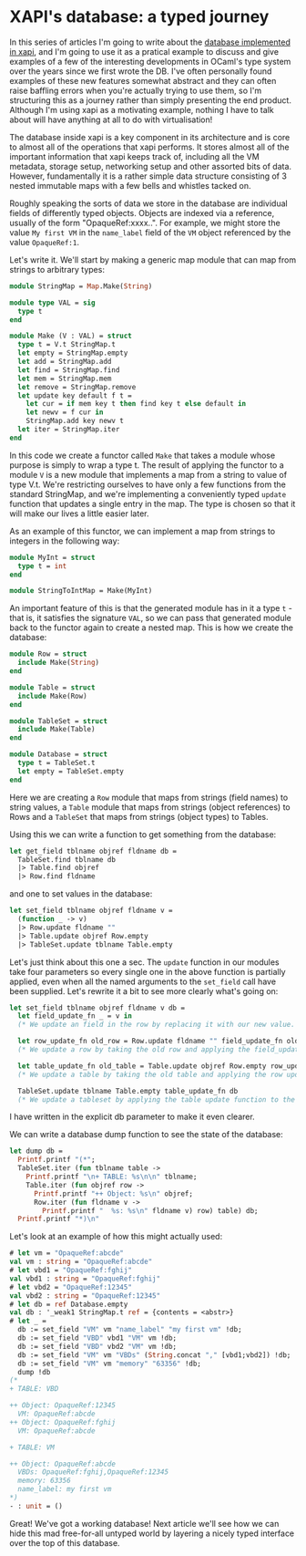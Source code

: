 # XAPI's database: a typed journey

In this series of articles I'm going to write about the [database implemented in xapi](https://xapi-project.github.io/), and I'm going to use it as a pratical example to discuss and give examples of a few of the interesting developments in OCaml's type system over the years since we first wrote the DB. I've often personally found examples of these new features somewhat abstract and they can often raise baffling errors when you're actually trying to use them, so I'm structuring this as a journey rather than simply presenting the end product. Although I'm using xapi as a motivating example, nothing I have to talk about will have anything at all to do with virtualisation!

The database inside xapi is a key component in its architecture and is core to almost all of the operations that xapi performs. It stores almost all of the important information that xapi keeps track of, including all the VM metadata, storage setup, networking setup and other assorted bits of data. However, fundamentally it is a rather simple data structure consisting of 3 nested immutable maps with a few bells and whistles tacked on.

Roughly speaking the sorts of data we store in the database are individual fields of differently typed objects. Objects are indexed via a reference, usually of the form "OpaqueRef:xxxx..". For example, we might store the value `My first VM` in the `name_label` field of the `VM` object referenced by the value `OpaqueRef:1`.

Let's write it. We'll start by making a generic map module that can map from strings to arbitrary types:

```ocaml env=e1
module StringMap = Map.Make(String)

module type VAL = sig
  type t
end

module Make (V : VAL) = struct
  type t = V.t StringMap.t
  let empty = StringMap.empty
  let add = StringMap.add
  let find = StringMap.find
  let mem = StringMap.mem
  let remove = StringMap.remove
  let update key default f t =
    let cur = if mem key t then find key t else default in
    let newv = f cur in
    StringMap.add key newv t
  let iter = StringMap.iter
end
```

In this code we create a functor called `Make` that takes a module whose purpose is simply to wrap a type t. The result of applying the functor to a module `V` is a new module that implements a map from a string to value of type V.t. We're restricting ourselves to have only a few functions from the standard StringMap, and we're implementing a conveniently typed `update` function that updates a single entry in the map. The type is chosen so that it will make our lives a little easier later.

As an example of this functor, we can implement a map from strings to integers in the following way:

```ocaml env=e1
module MyInt = struct
  type t = int
end

module StringToIntMap = Make(MyInt)
```

An important feature of this is that the generated module has in it a type `t` - that is, it satisfies the signature `VAL`, so we can pass that generated module back to the functor again to create a nested map. This is how we create the database:

```ocaml env=e1
module Row = struct
  include Make(String)
end

module Table = struct
  include Make(Row)
end

module TableSet = struct
  include Make(Table)
end

module Database = struct
  type t = TableSet.t
  let empty = TableSet.empty
end
```

Here we are creating a `Row` module that maps from strings (field names) to string values, a `Table` module that maps from strings (object references) to Rows and a `TableSet` that maps from strings (object types) to Tables.

Using this we can write a function to get something from the database:

```ocaml env=e1
let get_field tblname objref fldname db =
  TableSet.find tblname db
  |> Table.find objref
  |> Row.find fldname
```

and one to set values in the database:

```ocaml env=e1
let set_field tblname objref fldname v =
  (function _ -> v)
  |> Row.update fldname ""
  |> Table.update objref Row.empty
  |> TableSet.update tblname Table.empty
```

Let's just think about this one a sec. The `update` function in our modules take four parameters so every single one in the above function is partially applied, even when all the named arguments to the `set_field` call have been supplied. Let's rewrite it a bit to see more clearly what's going on:

```ocaml env=e1
let set_field tblname objref fldname v db =
  let field_update_fn _ = v in
  (* We update an field in the row by replacing it with our new value. We don't care what the previous value of the field was *)

  let row_update_fn old_row = Row.update fldname "" field_update_fn old_row in
  (* We update a row by taking the old row and applying the field_update function to the entry corresponding to `fldname` *)

  let table_update_fn old_table = Table.update objref Row.empty row_update_fn old_table in
  (* We update a table by taking the old table and applying the row update function to the entry corresponding to `objref` *)

  TableSet.update tblname Table.empty table_update_fn db
  (* We update a tableset by applying the table update function to the table corresponding to `tblname` *)
```

I have written in the explicit db parameter to make it even clearer.

We can write a database dump function to see the state of the database:

```ocaml env=e1
let dump db =
  Printf.printf "(*";
  TableSet.iter (fun tblname table ->
    Printf.printf "\n+ TABLE: %s\n\n" tblname;
    Table.iter (fun objref row ->
      Printf.printf "++ Object: %s\n" objref;
      Row.iter (fun fldname v ->
        Printf.printf "  %s: %s\n" fldname v) row) table) db;
  Printf.printf "*)\n"
```

Let's look at an example of how this might actually used:

```ocaml env=e1
# let vm = "OpaqueRef:abcde"
val vm : string = "OpaqueRef:abcde"
# let vbd1 = "OpaqueRef:fghij"
val vbd1 : string = "OpaqueRef:fghij"
# let vbd2 = "OpaqueRef:12345"
val vbd2 : string = "OpaqueRef:12345"
# let db = ref Database.empty
val db : '_weak1 StringMap.t ref = {contents = <abstr>}
# let _ =
  db := set_field "VM" vm "name_label" "my first vm" !db;
  db := set_field "VBD" vbd1 "VM" vm !db;
  db := set_field "VBD" vbd2 "VM" vm !db;
  db := set_field "VM" vm "VBDs" (String.concat "," [vbd1;vbd2]) !db;
  db := set_field "VM" vm "memory" "63356" !db;
  dump !db
(*
+ TABLE: VBD

++ Object: OpaqueRef:12345
  VM: OpaqueRef:abcde
++ Object: OpaqueRef:fghij
  VM: OpaqueRef:abcde

+ TABLE: VM

++ Object: OpaqueRef:abcde
  VBDs: OpaqueRef:fghij,OpaqueRef:12345
  memory: 63356
  name_label: my first vm
*)
- : unit = ()
```

Great! We've got a working database! Next article we'll see how we can hide this mad free-for-all untyped world by layering a nicely typed interface over the top of this database.

